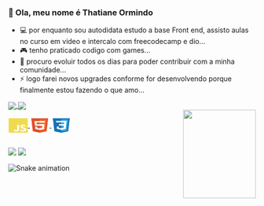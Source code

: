 ###  👋 Ola, meu nome é Thatiane Ormindo
- 💻 por enquanto sou autodidata estudo a base Front end, assisto aulas no curso em video e intercalo com freecodecamp e dio...
- 🎮 tenho praticado codigo com games...
- 💚 procuro evoluir todos os dias para poder contribuir com a minha comunidade... 
- ⚡ logo farei novos upgrades conforme for desenvolvendo porque finalmente estou fazendo o que amo...
<div>
  <a href="https://github.com/thatianeormindo">
  <img height="180em"  img align="center" src="https://github-readme-stats.vercel.app/api?username=thatianeormindo&show_icons=true&theme=merko&include_all_commits=true&count_private=true"/>
  <img height="178em" img align="center" src="https://github-readme-stats.vercel.app/api/top-langs/?username=thatianeormindo&layout=compact&langs_count=7&theme=merko" />
 </div>
  <img align="right" width="148" height="180" src="https://share-cdn.picrew.me/shareImg/org/202203/338224_uZmajvLt.png"> 
  <div style="display: inline_block"><br>
  <img align="center" alt="Thati-Js" height="30" width="40" src="https://raw.githubusercontent.com/devicons/devicon/master/icons/javascript/javascript-plain.svg">
  <img align="center" alt="Thati-HTML" height="30" width="40" src="https://raw.githubusercontent.com/devicons/devicon/master/icons/html5/html5-original.svg">
  <img align="center" alt="Thati-CSS" height="30" width="40" src="https://raw.githubusercontent.com/devicons/devicon/master/icons/css3/css3-original.svg">
  </div>
  
  ##
 
<div> 
 <a href = "mailto:thatianeormindo@gmail.com"><img src="https://img.shields.io/badge/-Gmail-%23333?style=for-the-badge&logo=gmail&logoColor=white" target="_blank"></a>
 <a href="https://www.linkedin.com/in/thatianeormindo/" target="_blank"><img src="https://img.shields.io/badge/-LinkedIn-%230077B5?style=for-the-badge&logo=linkedin&logoColor=white" target="_blank"></a> 
  
![Snake animation](https://github.com/thatianeormindo/thatianeormindo/blob/output/github-contribution-grid-snake.svg)
